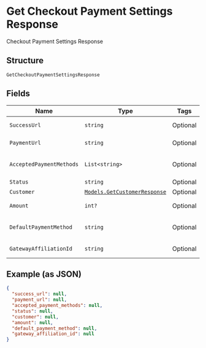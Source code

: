 
# Get Checkout Payment Settings Response

Checkout Payment Settings Response

## Structure

`GetCheckoutPaymentSettingsResponse`

## Fields

| Name | Type | Tags | Description |
|  --- | --- | --- | --- |
| `SuccessUrl` | `string` | Optional | Success Url |
| `PaymentUrl` | `string` | Optional | Payment Url |
| `AcceptedPaymentMethods` | `List<string>` | Optional | Accepted Payment Methods |
| `Status` | `string` | Optional | Status |
| `Customer` | [`Models.GetCustomerResponse`](../../doc/models/get-customer-response.md) | Optional | Customer |
| `Amount` | `int?` | Optional | Payment amount |
| `DefaultPaymentMethod` | `string` | Optional | Default Payment Method |
| `GatewayAffiliationId` | `string` | Optional | Gateway Affiliation Id |

## Example (as JSON)

```json
{
  "success_url": null,
  "payment_url": null,
  "accepted_payment_methods": null,
  "status": null,
  "customer": null,
  "amount": null,
  "default_payment_method": null,
  "gateway_affiliation_id": null
}
```

